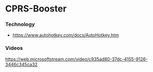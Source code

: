 # CPRS-Booster


### Technology
* https://www.autohotkey.com/docs/AutoHotkey.htm


### Videos
https://web.microsoftstream.com/video/c935ad80-37dc-4155-9126-3446c345ca32
